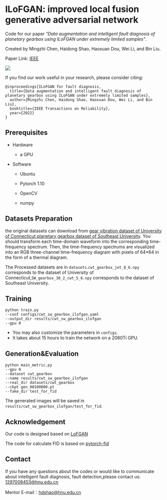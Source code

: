 # ILoFGAN: improved local fusion generative adversarial network

Code for our paper *"*Data augmentation and intelligent fault diagnosis of planetary gearbox using ILoFGAN under extremely limited samples*"*.

Created by Mingzhi Chen, Haidong Shao, Haoxuan Dou, Wei Li, and Bin Liu.

Paper Link: [IEEE](https://ieeexplore.ieee.org/document/9931615)

![](figure/framework.jpg)

If you find our work useful in your research, please consider citing:

```
@inproceedings{ILoFGAN for fault diagnosis,
  title={Data augmentation and intelligent fault diagnosis of planetary gearbox using ILoFGAN under extremely limited samples},
  author={Mingzhi Chen, Haidong Shao, Haoxuan Dou, Wei Li, and Bin Liu},
  booktitle={IEEE Transactions on Reliability},
  year={2022}
}
```

## Prerequisites

- Hardware

  - a GPU

- Software

  * Ubuntu
  * Pytorch 1.10

  * OpenCV
  
  * numpy
## Datasets Preparation 

the original datasets can download from [gear vibration dataset of University of Connecticut](https://figshare.com/articles/Gear_Fault_Data/6127874/1),[planetary gearbox dataset of Southeast University](https://github.com/cathysiyu/Mechanical-datasets). You should transform each time-domain waveform into the corresponding time-frequency spectrum. Then, the time-frequency spectrums are visualized into an RGB three-channel time-frequency diagram with pixels of 64*64 in the form of a thermal diagram.

The Processed datasets are in `datasets`.`cwt_gearbox_jet_8_6.npy` corresponds to the dataset of University of Connecticut,`SW_gearbox_30_2_cwt_5_6.npy` corresponds to the dataset of Southeast University.

## Training

```shell
python train.py
--conf configs/cwt_sw_gearbox_ilofgan.yaml
--output_dir results/cwt_sw_gearbox_ilofgan
--gpu 0
```

* You may also customize the parameters in `configs`.
* It takes about 15 hours to train the network on a 2080Ti GPU.


## Generation&Evaluation

```shell
python main_metric.py 
--gpu 0
--dataset cwt_gearbox
--name results/cwt_sw_gearbox_ilofgan
--real_dir datasets/cwt_gearbox
--ckpt gen_00100000.pt
--fake_dir test_for_fid
```

The generated images will be saved in `results/cwt_sw_gearbox_ilofgan/test_for_fid`.

## Acknowledgement

Our code is designed based on [LoFGAN](https://github.com/edward3862/LoFGAN-pytorch)

The code for calculate FID is based on [pytorch-fid](https://github.com/mseitzer/pytorch-fid)

## Contact

If you have any questions about the codes or would like to communicate about intelligent fault diagnosis, fault detection,please contact us: [1297008453@hnu.edu.cn](mailto:fletahsy@hnu.edu.cn)

Mentor E-mail：[hdshao@hnu.edu.cn](mailto:hdshao@hnu.edu.cn)





